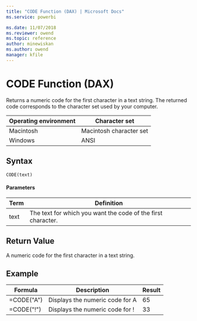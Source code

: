 ```yaml
---
title: "CODE Function (DAX) | Microsoft Docs"
ms.service: powerbi 

ms.date: 11/07/2018
ms.reviewer: owend
ms.topic: reference
author: minewiskan
ms.author: owend
manager: kfile
---
```

# CODE Function (DAX)
Returns a numeric code for the first character in a text string. The returned code corresponds to the character set used by your computer.  
  
|Operating environment|Character set|  
|-------------------------|-----------------|  
|Macintosh|Macintosh character set|  
|Windows|ANSI|  
  
## Syntax  
  
```dax
CODE(text)  
```
  
#### Parameters  
  
|Term|Definition|  
|--------|--------------|  
|text|The text for which you want the code of the first character.|  
  
## Return Value  
A numeric code for the first character in a text string.  
  
## Example  
  
|Formula|Description|Result|  
|-----------|---------------|----------|  
|=CODE("A")|Displays the numeric code for A|65|  
|=CODE("!")|Displays the numeric code for !|33|  
  
